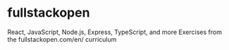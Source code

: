 # fullstackopen
React, JavaScript, Node.js, Express, TypeScript, and more
Exercises from the fullstackopen.com/en/ curriculum

